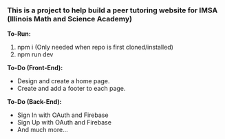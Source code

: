<h3>This is a project to help build a peer tutoring website for IMSA (Illinois Math and Science Academy)</h3>

<b>To-Run:</b>
1. npm i (Only needed when repo is first cloned/installed)
2. npm run dev

<b> To-Do (Front-End): </b>
- Design and create a home page.
- Create and add a footer to each page.

<b> To-Do (Back-End): </b>
- Sign In with OAuth and Firebase
- Sign Up with OAuth and Firebase
- And much more...
